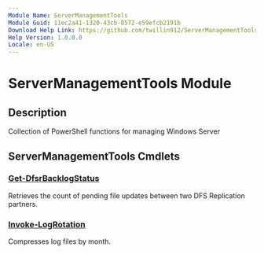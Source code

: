 ```yaml
---
Module Name: ServerManagementTools
Module Guid: 11ec2a41-1320-43cb-8572-e59efcb2191b
Download Help Link: https://github.com/twillin912/ServerManagementTools/tree/master/docs
Help Version: 1.0.0.0
Locale: en-US
---
```


# ServerManagementTools Module
## Description
Collection of PowerShell functions for managing Windows Server

## ServerManagementTools Cmdlets
### [Get-DfsrBacklogStatus](Get-DfsrBacklogStatus.md)
Retrieves the count of pending file updates between two DFS Replication partners.

### [Invoke-LogRotation](Invoke-LogRotation.md)
Compresses log files by month.
